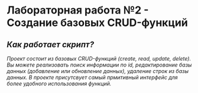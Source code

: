 # Лабораторная работа №2 - Создание базовых CRUD-функций

## *Как работает скрипт?*
*Проект состоит из базовых CRUD-функций (create, read, update, delete). Вы можете реализовать поиск информации по id, редактирование базы данных (добавление или обновление данных), удаление строк из базы данных. В проекте присутсвует самый прмитивный интерфейс для более удобного использования функций.*
